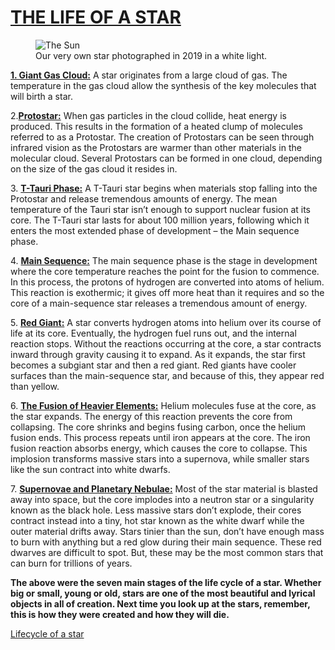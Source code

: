 <html>
  <main id="main">
  <h1 id=:"title">
    <u>THE LIFE OF A STAR</u>
  </h1>
    <link rel="stylesheet" href="styles.css" />
  <figure id="img-div">
    <img id="image" ref="https://commons.wikimedia.org/wiki/File:The_Sun_in_white_light.jpg#/media/File:The_Sun_in_white_light.jpg" src="https://upload.wikimedia.org/wikipedia/commons/thumb/8/83/The_Sun_in_white_light.jpg/1200px-The_Sun_in_white_light.jpg" alt="The Sun" />
    <figcaption id="img-caption">
      Our very own star photographed in 2019 in a white light.
    </figcaption>
  </figure>
  <section id="tribute-info">
    <p>
      <u><b>1. Giant Gas Cloud:</b></u>
A star originates from a large cloud of gas. The temperature in the gas cloud allow the synthesis of the key molecules that will birth a star.</p>
<p>
  2.<u><b>Protostar:</b></u>
When gas particles in the cloud collide, heat energy is produced. This results in the formation of a heated clump of molecules referred to as a Protostar. The creation of Protostars can be seen through infrared vision as the Protostars are warmer than other materials in the molecular cloud. Several Protostars can be formed in one cloud, depending on the size of the gas cloud it resides in.</p>
<p>
  3. <u><b>T-Tauri Phase:</u></b>
A T-Tauri star begins when materials stop falling into the Protostar and release tremendous amounts of energy. The mean temperature of the Tauri star isn’t enough to support nuclear fusion at its core. The T-Tauri star lasts for about 100 million years, following which it enters the most extended phase of development – the Main sequence phase.</p>
<p>
  4. <u><b>Main Sequence:</u></b>
The main sequence phase is the stage in development where the core temperature reaches the point for the fusion to commence. In this process, the protons of hydrogen are converted into atoms of helium. This reaction is exothermic; it gives off more heat than it requires and so the core of a main-sequence star releases a tremendous amount of energy.</p>
<p>
  5. <u><b>Red Giant:</u></b>
A star converts hydrogen atoms into helium over its course of life at its core. Eventually, the hydrogen fuel runs out, and the internal reaction stops. Without the reactions occurring at the core, a star contracts inward through gravity causing it to expand. As it expands, the star first becomes a subgiant star and then a red giant. Red giants have cooler surfaces than the main-sequence star, and because of this, they appear red than yellow.</p>
<p>
  6. <b><u>The Fusion of Heavier Elements:</b></u>
Helium molecules fuse at the core, as the star expands. The energy of this reaction prevents the core from collapsing. The core shrinks and begins fusing carbon, once the helium fusion ends. This process repeats until iron appears at the core. The iron fusion reaction absorbs energy, which causes the core to collapse. This implosion transforms massive stars into a supernova, while smaller stars like the sun contract into white dwarfs.</p>
<p>
  7. <b><u>Supernovae and Planetary Nebulae:</b></u>
Most of the star material is blasted away into space, but the core implodes into a neutron star or a singularity known as the black hole. Less massive stars don’t explode, their cores contract instead into a tiny, hot star known as the white dwarf while the outer material drifts away. Stars tinier than the sun, don’t have enough mass to burn with anything but a red glow during their main sequence. These red dwarves are difficult to spot. But, these may be the most common stars that can burn for trillions of years.</p>

<b>The above were the seven main stages of the life cycle of a star. Whether big or small, young or old, stars are one of the most beautiful and lyrical objects in all of creation. Next time you look up at the stars, remember, this is how they were created and how they will die.</b></p>
    <a href="https://www.youtube.com/watch?v=kCrmN8C5uH0" id="tribute-link" target="_blank">Lifecycle of a star</a>
  </section>
</main>
</html>

